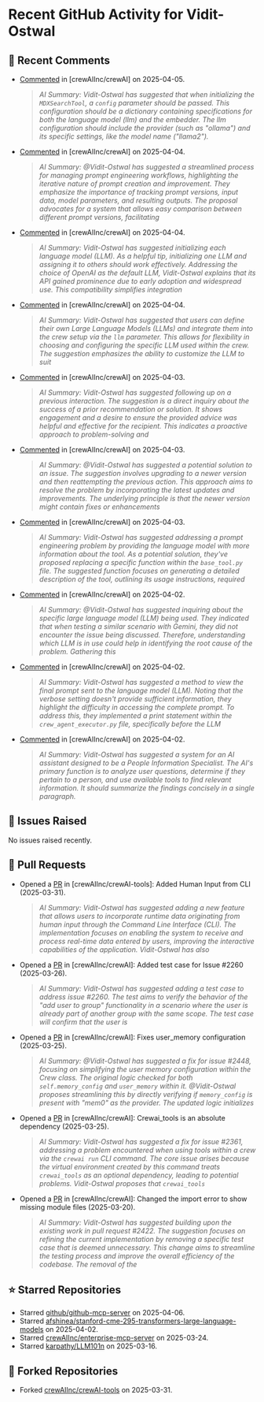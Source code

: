 # Recent GitHub Activity for Vidit-Ostwal

## 💬 Recent Comments
- [Commented](https://github.com/crewAIInc/crewAI/issues/2517#issuecomment-2780728915) in [crewAIInc/crewAI] on 2025-04-05.
  > *AI Summary: Vidit-Ostwal has suggested that when initializing the `MDXSearchTool`, a `config` parameter should be passed. This configuration should be a dictionary containing specifications for both the language model (llm) and the embedder. The llm configuration should include the provider (such as "ollama") and its specific settings, like the model name ("llama2").*
- [Commented](https://github.com/crewAIInc/crewAI/pull/2024#issuecomment-2779235679) in [crewAIInc/crewAI] on 2025-04-04.
  > *AI Summary: @Vidit-Ostwal has suggested a streamlined process for managing prompt engineering workflows, highlighting the iterative nature of prompt creation and improvement. They emphasize the importance of tracking prompt versions, input data, model parameters, and resulting outputs. The proposal advocates for a system that allows easy comparison between different prompt versions, facilitating*
- [Commented](https://github.com/crewAIInc/crewAI/issues/2517#issuecomment-2779055100) in [crewAIInc/crewAI] on 2025-04-04.
  > *AI Summary: Vidit-Ostwal has suggested initializing each language model (LLM). As a helpful tip, initializing one LLM and assigning it to others should work effectively. Addressing the choice of OpenAI as the default LLM, Vidit-Ostwal explains that its API gained prominence due to early adoption and widespread use. This compatibility simplifies integration*
- [Commented](https://github.com/crewAIInc/crewAI/issues/2517#issuecomment-2778410185) in [crewAIInc/crewAI] on 2025-04-04.
  > *AI Summary: Vidit-Ostwal has suggested that users can define their own Large Language Models (LLMs) and integrate them into the crew setup via the `llm` parameter. This allows for flexibility in choosing and configuring the specific LLM used within the crew. The suggestion emphasizes the ability to customize the LLM to suit*
- [Commented](https://github.com/crewAIInc/crewAI/issues/2288#issuecomment-2776559533) in [crewAIInc/crewAI] on 2025-04-03.
  > *AI Summary: Vidit-Ostwal has suggested following up on a previous interaction. The suggestion is a direct inquiry about the success of a prior recommendation or solution. It shows engagement and a desire to ensure the provided advice was helpful and effective for the recipient. This indicates a proactive approach to problem-solving and*
- [Commented](https://github.com/crewAIInc/crewAI/issues/2101#issuecomment-2776553749) in [crewAIInc/crewAI] on 2025-04-03.
  > *AI Summary: @Vidit-Ostwal has suggested a potential solution to an issue. The suggestion involves upgrading to a newer version and then reattempting the previous action. This approach aims to resolve the problem by incorporating the latest updates and improvements. The underlying principle is that the newer version might contain fixes or enhancements*
- [Commented](https://github.com/crewAIInc/crewAI/issues/2508#issuecomment-2776524457) in [crewAIInc/crewAI] on 2025-04-03.
  > *AI Summary: Vidit-Ostwal has suggested addressing a prompt engineering problem by providing the language model with more information about the tool. As a potential solution, they've proposed replacing a specific function within the `base_tool.py` file. The suggested function focuses on generating a detailed description of the tool, outlining its usage instructions, required*
- [Commented](https://github.com/crewAIInc/crewAI/issues/2508#issuecomment-2773146947) in [crewAIInc/crewAI] on 2025-04-02.
  > *AI Summary: @Vidit-Ostwal has suggested inquiring about the specific large language model (LLM) being used. They indicated that when testing a similar scenario with Gemini, they did not encounter the issue being discussed. Therefore, understanding which LLM is in use could help in identifying the root cause of the problem. Gathering this*
- [Commented](https://github.com/crewAIInc/crewAI/issues/2508#issuecomment-2773137518) in [crewAIInc/crewAI] on 2025-04-02.
  > *AI Summary: Vidit-Ostwal has suggested a method to view the final prompt sent to the language model (LLM). Noting that the verbose setting doesn't provide sufficient information, they highlight the difficulty in accessing the complete prompt. To address this, they implemented a print statement within the `crew_agent_executor.py` file, specifically before the LLM*
- [Commented](https://github.com/crewAIInc/crewAI/issues/2508#issuecomment-2773121476) in [crewAIInc/crewAI] on 2025-04-02.
  > *AI Summary: Vidit-Ostwal has suggested a system for an AI assistant designed to be a People Information Specialist. The AI's primary function is to analyze user questions, determine if they pertain to a person, and use available tools to find relevant information. It should summarize the findings concisely in a single paragraph.*

## 🐛 Issues Raised
No issues raised recently.

## 🚀 Pull Requests
- Opened a [PR](https://github.com/crewAIInc/crewAI-tools/pull/251) in [crewAIInc/crewAI-tools]: Added Human Input from CLI (2025-03-31).
  > *AI Summary: Vidit-Ostwal has suggested adding a new feature that allows users to incorporate runtime data originating from human input through the Command Line Interface (CLI). The implementation focuses on enabling the system to receive and process real-time data entered by users, improving the interactive capabilities of the application. Vidit-Ostwal has also*
- Opened a [PR](https://github.com/crewAIInc/crewAI/pull/2484) in [crewAIInc/crewAI]: Added test case for Issue #2260 (2025-03-26).
  > *AI Summary: Vidit-Ostwal has suggested adding a test case to address issue #2260. The test aims to verify the behavior of the "add user to group" functionality in a scenario where the user is already part of another group with the same scope. The test case will confirm that the user is*
- Opened a [PR](https://github.com/crewAIInc/crewAI/pull/2469) in [crewAIInc/crewAI]: Fixes user_memory configuration (2025-03-25).
  > *AI Summary: @Vidit-Ostwal has suggested a fix for issue #2448, focusing on simplifying the user memory configuration within the Crew class. The original logic checked for both `self.memory_config` and `user_memory` within it. @Vidit-Ostwal proposes streamlining this by directly verifying if `memory_config` is present with "mem0" as the provider. The updated logic initializes*
- Opened a [PR](https://github.com/crewAIInc/crewAI/pull/2468) in [crewAIInc/crewAI]: Crewai_tools is an absolute dependency (2025-03-25).
  > *AI Summary: Vidit-Ostwal has suggested a fix for issue #2361, addressing a problem encountered when using tools within a crew via the `crewai run` CLI command. The core issue arises because the virtual environment created by this command treats `crewai_tools` as an optional dependency, leading to potential problems. Vidit-Ostwal proposes that `crewai_tools`*
- Opened a [PR](https://github.com/crewAIInc/crewAI/pull/2423) in [crewAIInc/crewAI]: Changed the import error to show missing module files (2025-03-20).
  > *AI Summary: Vidit-Ostwal has suggested building upon the existing work in pull request #2422. The suggestion focuses on refining the current implementation by removing a specific test case that is deemed unnecessary. This change aims to streamline the testing process and improve the overall efficiency of the codebase. The removal of the*

## ⭐ Starred Repositories
- Starred [github/github-mcp-server](https://github.com/github/github-mcp-server) on 2025-04-06.
- Starred [afshinea/stanford-cme-295-transformers-large-language-models](https://github.com/afshinea/stanford-cme-295-transformers-large-language-models) on 2025-04-02.
- Starred [crewAIInc/enterprise-mcp-server](https://github.com/crewAIInc/enterprise-mcp-server) on 2025-03-24.
- Starred [karpathy/LLM101n](https://github.com/karpathy/LLM101n) on 2025-03-16.

## 🍴 Forked Repositories
- Forked [crewAIInc/crewAI-tools](https://github.com/Vidit-Ostwal/crewAI-tools) on 2025-03-31.
